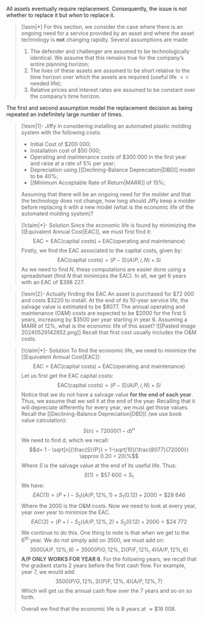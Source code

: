 All assets eventually require replacement. Consequently, the issue is not whether to replace it but *when* to replace it. 

>[!asm|*] 
>For this section, we consider the case where there is an ongoing need for a service provided by an asset and where the asset technology is **not** changing rapidly. Several assumptions are made:
>1. The defender and challenger are assumed to be technologically identical. We assume that this remains true for the company’s entire planning horizon;
>2. The lives of these assets are assumed to be short relative to the time horizon over which the assets are required (useful life $<<$ needed life);
>3. Relative prices and interest rates are assumed to be constant over the company’s time horizon.

The first and second assumption model the replacement decision as being repeated an indefinitely large number of times. 

>[!exm|1]-
>Jiffy in considering installing an automated plastic molding system with the following costs:
>- Initial Cost of $\$200\:000$;
>- Installation cost of $\$50\:000$;
>- Operating and maintenance costs of $\$300\:000$ in the first year and raise at a rate of $5\%$ per year;
>- Depreciation using [[Declining-Balance Depreciation|DBD]] model to be $40\%$;
>- [[Minimum Acceptable Rate of Return|MARR]] of $15\%$;
>
>Assuming that there will be an ongoing need for the molder and that the technology does not change, how long should Jiffy keep a molder before replacing it with a new model (what is the economic life of the automated molding system)?

>[!claim|*]- Solution
>Since the economic life is found by minimizing the [[Equivalent Annual Cost|EAC]], we must first find it: $$\text{EAC} = \text{EAC(capital costs)} + \text{EAC(operating and maintenance)}$$Firstly, we find the EAC associated to the capital costs, given by: $$\text{EAC(capital costs)} = (P-S)(A/P,i,N)+Si$$As we need to find $N$, these computations are easier done using a spreadsheet (find $N$ that minimizes the EAC). In all, we get $6$ years with an EAC of $\$398\:227$.

>[!exm|2]- Actually finding the EAC
>An asset is purchased for $\$72\:000$ and costs $\$3220$ to install. At the end of its $10$-year service life, the salvage value is estimated to be $\$8077$. The annual operating and maintenance (O&M) costs are expected to be $\$2000$ for the first $5$ years, increasing by $\$3500$ per year starting in year $6$. Assuming a MARR of $12\%$, what is the economic life of this asset?
>![[Pasted image 20240529142852.png]]
>Recall that first cost usually includes the O&M costs.

>[!claim|*]- Solution
>To find the economic life, we need to minimize the [[Equivalent Annual Cost|EAC]]: $$\text{EAC} = \text{EAC(capital costs)} + \text{EAC(operating and maintenance)}$$Let us first get the EAC capital costs: $$\text{EAC(capital costs)} = (P-S)(A/P,i,N)+Si$$Notice that we do not have a salvage value **for the end of each year**. Thus, we assume that we sell it at the end of the year. Recalling that it will depreciate differently for every year, we must get those values. Recall the [[Declining-Balance Depreciation|DBD]] (we use book value calculation): $$S(n) = 72000(1-d)^n$$We need to find $d$, which we recall: $$d= 1 - \sqrt[n]{\frac{S}{P}} = 1-\sqrt[10]{\frac{8077}{72000}} \approx 0.20 = 20\%$$Where $S$ is the salvage value at the end of its useful life. Thus: $$S(1) = \$57\:600 = S_1$$We have: $$EAC(1) = (P+I-S_1)(A/P,12\%,1)+S_1(0.12)+2000 = \$28\:646$$Where the $2000$ is the O&M costs. Now we need to look at every year, year over year to minimize the EAC. 
>$$EAC(2) = (P+I-S_2)(A/P,12\%,2)+S_2(0.12)+2000 = \$24 \:772$$
>We continue to do this. One thing  to note is that when we get to the $6^{th}$ year. We do not simply add on $3500$, we must add on: $$3500(A/F,12\%,6) = 3500(P/G,12\%,2)(P/F,12\%,4)(A/P,12\%,6)$$**A/P ONLY WORKS FOR YEAR 6**. For the following years, we recall that the gradient starts $2$ years before the first cash flow. For example, year $7$, we would add: $$3500(P/G, 12\%,3)(P/F,12\%,4)(A/P,12\%,7)$$Which will get us the annual cash flow over the $7$ years and so on so forth. 
>
>Overall we find that the economic life is $8$ years at $\approx \$18\:008$.



